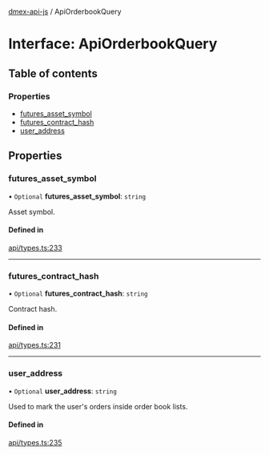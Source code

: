 [dmex-api-js](../README.md) / ApiOrderbookQuery

# Interface: ApiOrderbookQuery

## Table of contents

### Properties

- [futures\_asset\_symbol](ApiOrderbookQuery.md#futures_asset_symbol)
- [futures\_contract\_hash](ApiOrderbookQuery.md#futures_contract_hash)
- [user\_address](ApiOrderbookQuery.md#user_address)

## Properties

### futures\_asset\_symbol

• `Optional` **futures\_asset\_symbol**: `string`

Asset symbol.

#### Defined in

[api/types.ts:233](https://github.com/dmex-app/node-api-js/blob/37c40d0/src/api/types.ts#L233)

___

### futures\_contract\_hash

• `Optional` **futures\_contract\_hash**: `string`

Contract hash.

#### Defined in

[api/types.ts:231](https://github.com/dmex-app/node-api-js/blob/37c40d0/src/api/types.ts#L231)

___

### user\_address

• `Optional` **user\_address**: `string`

Used to mark the user's orders inside order book lists.

#### Defined in

[api/types.ts:235](https://github.com/dmex-app/node-api-js/blob/37c40d0/src/api/types.ts#L235)
